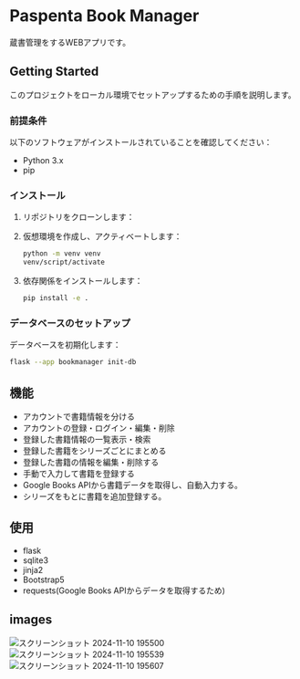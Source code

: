 # Paspenta Book Manager

蔵書管理をするWEBアプリです。

## Getting Started

このプロジェクトをローカル環境でセットアップするための手順を説明します。

### 前提条件

以下のソフトウェアがインストールされていることを確認してください：

- Python 3.x
- pip

### インストール

1. リポジトリをクローンします：

2. 仮想環境を作成し、アクティベートします：

    ```sh
    python -m venv venv
    venv/script/activate
    ```

3. 依存関係をインストールします：

    ```sh
    pip install -e .
    ```

### データベースのセットアップ

データベースを初期化します：

```bash
flask --app bookmanager init-db
```

## 機能

- アカウントで書籍情報を分ける
- アカウントの登録・ログイン・編集・削除
- 登録した書籍情報の一覧表示・検索
- 登録した書籍をシリーズごとにまとめる
- 登録した書籍の情報を編集・削除する
- 手動で入力して書籍を登録する
- Google Books APIから書籍データを取得し、自動入力する。
- シリーズをもとに書籍を追加登録する。

## 使用

- flask
- sqlite3
- jinja2
- Bootstrap5
- requests(Google Books APIからデータを取得するため)

## images
![スクリーンショット 2024-11-10 195500](https://github.com/user-attachments/assets/d07f9d93-424f-4145-b11e-7a75bc0fb7ae)
![スクリーンショット 2024-11-10 195539](https://github.com/user-attachments/assets/032b01de-16d7-44ca-bc16-db8bb84e2645)
![スクリーンショット 2024-11-10 195607](https://github.com/user-attachments/assets/aadebb36-bfa7-4d35-b5a1-ad6dcc981795)

